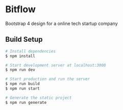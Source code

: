 # Bitflow

Bootstrap 4 design for a online tech startup company

## Build Setup

```bash
# Install dependencies
$ npm install

# Start development server at localhost:3000
$ npm run dev

# Start production and run the server
$ npm run build
$ npm run start

# Generate the static project
$ npm run generate
```
